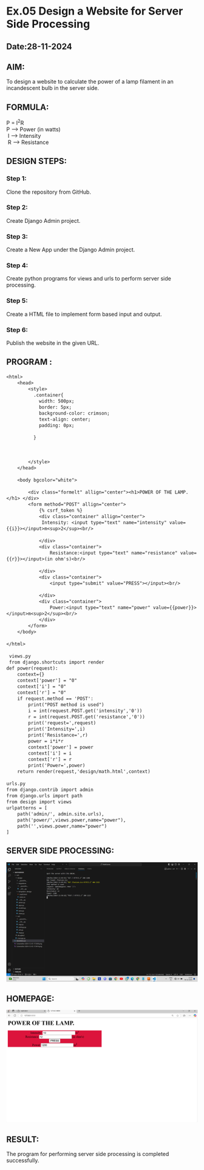 # Ex.05 Design a Website for Server Side Processing
## Date:28-11-2024

## AIM:
 To design a website to calculate the power of a lamp filament in an incandescent bulb in the server side. 


## FORMULA:
P = I<sup>2</sup>R
<br> P --> Power (in watts)
<br> I --> Intensity
<br> R --> Resistance

## DESIGN STEPS:

### Step 1:
Clone the repository from GitHub.

### Step 2:
Create Django Admin project.

### Step 3:
Create a New App under the Django Admin project.

### Step 4:
Create python programs for views and urls to perform server side processing.

### Step 5:
Create a HTML file to implement form based input and output.

### Step 6:
Publish the website in the given URL.

## PROGRAM :
```
<html>
    <head>
        <style>
          .container{
            width: 500px;
            border: 5px;
            background-color: crimson;
            text-align: center;
            padding: 0px;

          }
         
            

        </style>
    </head>
    
    <body bgcolor="white">
        
        <div class="formelt" allign="center"><h1>POWER OF THE LAMP.</h1> </div>
        <form method="POST" allign="center">
            {% csrf_token %}
            <div class="container" allign="center">
             Intensity: <input type="text" name="intensity" value={{i}}></input>m<sup>2</sup><br/>

            </div>
            <div class="container">
                Resistance:<input type="text" name="resistance" value={{r}}></input>(in ohm's)<br/>

            </div>
            <div class="container">
                <input type="submit" value="PRESS"></input><br/>

            </div>
            <div class="container">
                Power:<input type="text" name="power" value={{power}}></input>m<sup>2</sup><br/>            
            </div>
        </form>
    </body>
    
</html>
 
 views.py
 from django.shortcuts import render 
def power(request): 
    context={} 
    context['power'] = "0" 
    context['i'] = "0" 
    context['r'] = "0" 
    if request.method == 'POST': 
        print("POST method is used")
        i = int(request.POST.get('intensity','0'))
        r = int(request.POST.get('resistance','0'))
        print('request=',request) 
        print('Intensity=',i) 
        print('Resistance=',r) 
        power = i*i*r
        context['power'] = power
        context['i'] = i
        context['r'] = r
        print('Power=',power) 
    return render(request,'design/math.html',context)

urls.py
from django.contrib import admin 
from django.urls import path 
from design import views 
urlpatterns = [ 
    path('admin/', admin.site.urls), 
    path('power/',views.power,name="power"),
    path('',views.power,name="power")
]    
```


## SERVER SIDE PROCESSING:
![alt text](image.png)

## HOMEPAGE:
![alt text](<Screenshot 2024-12-05 173300.png>)

## RESULT:
The program for performing server side processing is completed successfully.
